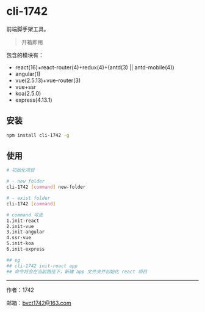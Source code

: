 # cli-1742

前端脚手架工具。

> 开箱即用

包含的模块有：

- react(16)+react-router(4)+redux(4)+(antd(3) || antd-mobile(4))
- angular(1)
- vue(2.5.13)+vue-router(3)
- vue+ssr
- koa(2.5.0)
- express(4.13.1)

## 安装

```bash
npm install cli-1742 -g
```

## 使用

``` bash
# 初始化项目

# - new folder
cli-1742 [command] new-folder

# - exist folder
cli-1742 [command]

# command 可选
1.init-react
2.init-vue
3.init-angular
4.ssr-vue
5.init-koa
6.init-express

## eg
## cli-1742 init-react app
## 命令将会在当前路径下，新建 app 文件夹并初始化 react 项目
```

---

作者：1742

邮箱：bvct1742@163.com
